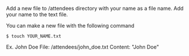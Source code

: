 Add a new file to /attendees directory with your name as a file name.
Add your name to the text file.

You can make a new file with the following command
```
$ touch YOUR_NAME.txt
```

Ex. John Doe
File: /attendees/john_doe.txt
Content: "John Doe"

